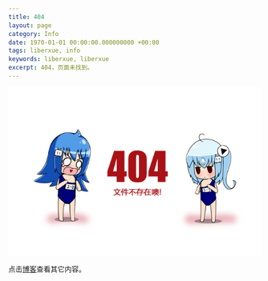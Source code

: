 ```yaml
---
title: 404
layout: page
category: Info
date: 1970-01-01 00:00:00.000000000 +00:00
tags: liberxue, info
keywords: liberxue, liberxue
excerpt: 404，页面未找到。
---
```


![404](/assets/siteinfo/404.png)

点击[博客](/#blog)查看其它内容。